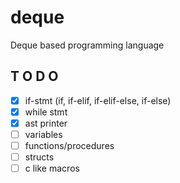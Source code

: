 # deque
Deque based programming language

## T O D O
- [X] if-stmt (if, if-elif, if-elif-else, if-else)
- [X] while stmt
- [X] ast printer
- [ ] variables
- [ ] functions/procedures
- [ ] structs
- [ ] c like macros
